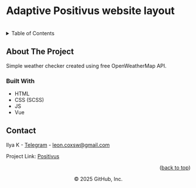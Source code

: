 # Adaptive Positivus website layout 

<a name="readme-top"></a>

<!-- PROJECT LOGO -->
<br />
<!-- TABLE OF CONTENTS -->
<details>
  <summary>Table of Contents</summary>
  <ol>
    <li>
      <a href="#about-the-project">About The Project</a>
      <ul>
        <li><a href="#built-with">Built With</a></li>
      </ul>
    </li>
    <li><a href="#contact">Contact</a></li>
  </ol>
</details>



<!-- ABOUT THE PROJECT -->
## About The Project

Simple weather checker created using free OpenWeatherMap API.

<!-- Demo video on YouTube [here](https://www.youtube.com/watch?v=4na8KFVoyZM&list=PL4lVqWiqXeK15HICGgnRiJTThgfftHEyt&index=5) -->

<!-- <p align="right">(<a href="#readme-top">back to top</a>)</p> -->


### Built With

* HTML
* CSS (SCSS)
* JS
* Vue

<!-- <p align="right">(<a href="#readme-top">back to top</a>)</p> -->

<!-- You can also open an already running application using [Vercel]() -->
<!-- <p align="right">(<a href="#readme-top">back to top</a>)</p> -->


<!-- CONTACT -->
## Contact

Ilya K - [Telegram](https://t.me/leoncox) - leon.coxsw@gmail.com

Project Link: [Positivus](https://github.com/kilymax/positivus)

<p align="right">(<a href="#readme-top">back to top</a>)</p>

<div align="center">
© 2025 GitHub, Inc.
</div>